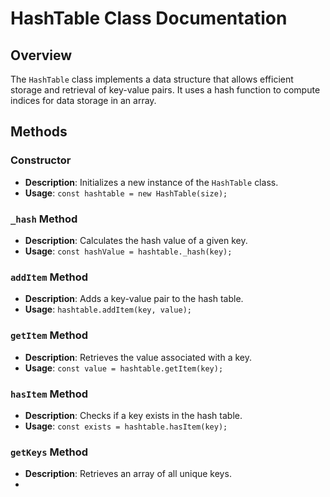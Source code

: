 # HashTable Class Documentation

## Overview

The `HashTable` class implements a data structure that allows efficient storage and retrieval of key-value pairs. It uses a hash function to compute indices for data storage in an array.

## Methods

### Constructor

- **Description**: Initializes a new instance of the `HashTable` class.
- **Usage**: `const hashtable = new HashTable(size);`

### `_hash` Method

- **Description**: Calculates the hash value of a given key.
- **Usage**: `const hashValue = hashtable._hash(key);`

### `addItem` Method

- **Description**: Adds a key-value pair to the hash table.
- **Usage**: `hashtable.addItem(key, value);`

### `getItem` Method

- **Description**: Retrieves the value associated with a key.
- **Usage**: `const value = hashtable.getItem(key);`

### `hasItem` Method

- **Description**: Checks if a key exists in the hash table.
- **Usage**: `const exists = hashtable.hasItem(key);`

### `getKeys` Method

- **Description**: Retrieves an array of all unique keys.
-
